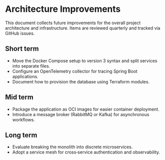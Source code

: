 # Architecture Improvements

This document collects future improvements for the overall project architecture and infrastructure. Items are reviewed quarterly and tracked via GitHub issues.

## Short term

- Move the Docker Compose setup to version 3 syntax and split services into separate files.
- Configure an OpenTelemetry collector for tracing Spring Boot applications.
- Document how to provision the database using Terraform modules.

## Mid term

- Package the application as OCI images for easier container deployment.
- Introduce a message broker (RabbitMQ or Kafka) for asynchronous workflows.

## Long term

- Evaluate breaking the monolith into discrete microservices.
- Adopt a service mesh for cross‑service authentication and observability.


